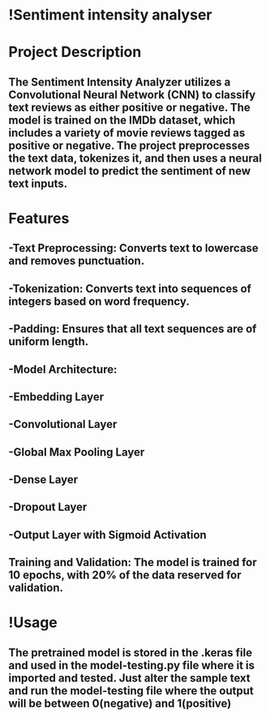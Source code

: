 # !Sentiment intensity analyser

# Project Description
## The Sentiment Intensity Analyzer utilizes a Convolutional Neural Network (CNN) to classify text reviews as either positive or negative. The model is trained on the IMDb dataset, which includes a variety of movie reviews tagged  as positive or negative. The project preprocesses the text data, tokenizes it, and then uses a neural network model to predict the sentiment of new text inputs.

# Features
## -Text Preprocessing: Converts text to lowercase and removes punctuation.
## -Tokenization: Converts text into sequences of integers based on word frequency.
## -Padding: Ensures that all text sequences are of uniform length.
## -Model Architecture:
## -Embedding Layer
## -Convolutional Layer
## -Global Max Pooling Layer
## -Dense Layer
## -Dropout Layer
## -Output Layer with Sigmoid Activation
## Training and Validation: The model is trained for 10 epochs, with 20% of the data reserved for validation.

# !Usage
## The pretrained model is stored in the .keras file and used in the model-testing.py file where it is imported and tested. Just alter the sample text and run the model-testing file where the output will be between 0(negative) and 1(positive)

